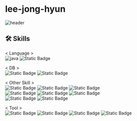 # lee-jong-hyun
![header](https://capsule-render.vercel.app/api?type=wave&color=auto&height=300&section=header&text=backend%20developer&fontSize=90)


🛠 Skills
-----------------------------------------------------------------------------------------------------------------------------------------------------------

< Language > <br>
<img alt="java" src="https://img.shields.io/badge/JAVA-007396.svg?&style=for-the-badge&logo=Java&logoColor=white"/> <img alt="Static Badge" src="https://img.shields.io/badge/JAVASCRIPT-%23F7DF1E?style=for-the-badge&logo=javaScript&logoColor=white">

< DB > <br>
<img alt="Static Badge" src="https://img.shields.io/badge/MYSQL-%234479A1?style=for-the-badge&logo=MYSQL&logoColor=white"> <img alt="Static Badge" src="https://img.shields.io/badge/MariaDB-%23003545?style=for-the-badge&logo=MariaDB&logoColor=white">


< Other Skill > <br>
<img alt="Static Badge" src="https://img.shields.io/badge/HTML-%23E34F26?style=for-the-badge&logo=HTML&logoColor=white"> <img alt="Static Badge" src="https://img.shields.io/badge/CSS-%231572B6?style=for-the-badge&logo=CSS&logoColor=white"> <img alt="Static Badge" src="https://img.shields.io/badge/JQUERY-%230769AD?style=for-the-badge&logo=JQUERY&logoColor=white"> <br> <img alt="Static Badge" src="https://img.shields.io/badge/SPRING-%236DB33F?style=for-the-badge&logo=SPRING&logoColor=white"> <img alt="Static Badge" src="https://img.shields.io/badge/SPRINGBOOT-%236DB33F?style=for-the-badge&logo=SPRINGBOOT&logoColor=white"> <img alt="Static Badge" src="https://img.shields.io/badge/SPRING%20SECURITY-%236DB33F?style=for-the-badge&logo=SPRINGSECURITY&logoColor=white"> <br> <img alt="Static Badge" src="https://img.shields.io/badge/MYBATIS-%2326689A?style=for-the-badge&logo=MYBATIS&logoColor=white"> <img alt="Static Badge" src="https://img.shields.io/badge/JPA-%236DB33F?style=for-the-badge&logo=JPA&logoColor=white">

< Tool > <br>
<img alt="Static Badge" src="https://img.shields.io/badge/IntelliJ%20IDEA-%23000000?logo=IntelliJ%20IDEA"> <img alt="Static Badge" src="https://img.shields.io/badge/DBEAVER-%23382923?logo=DBEAVER"> <img alt="Static Badge" src="https://img.shields.io/badge/GITHUB-%23181717?logo=GITHUB"> <img alt="Static Badge" src="https://img.shields.io/badge/Docker-%232496ED?logo=Docker&logoColor=white">






